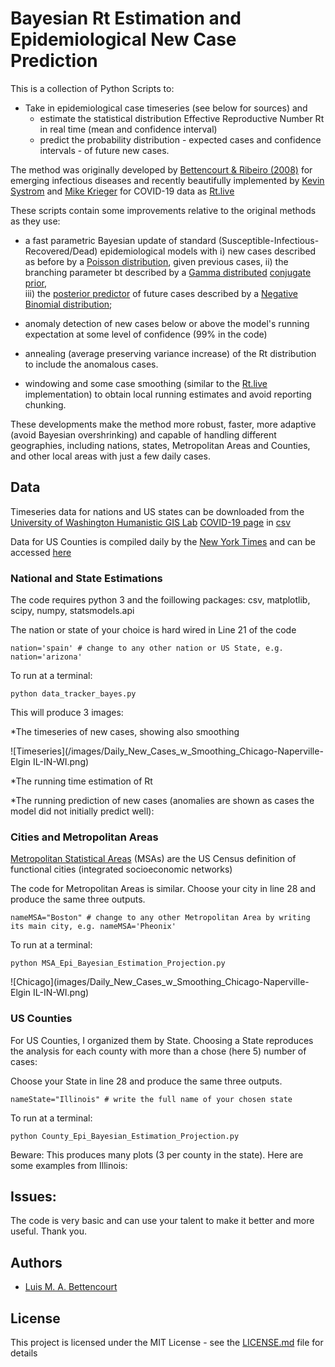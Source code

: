# Bayesian Rt Estimation and Epidemiological New Case Prediction

This is a collection of Python Scripts to:

  - Take in epidemiological case timeseries (see below for sources)
  and
	- estimate the statistical distribution Effective Reproductive Number Rt in real time (mean and confidence interval)
	- predict the probability distribution - expected cases and confidence intervals - of future new cases.
  
The method was originally developed by [Bettencourt & Ribeiro (2008)](https://journals.plos.org/plosone/article?id=10.1371/journal.pone.0002185) for emerging infectious diseases and recently beautifully implemented by [Kevin Systrom](https://twitter.com/kevin) and [Mike Krieger](https://twitter.com/mikeyk) for COVID-19 data as [Rt.live](Rt.live)

These scripts contain some improvements relative to the original methods as they use: 
- a fast parametric Bayesian update of standard (Susceptible-Infectious-Recovered/Dead) epidemiological models 
        with i) new cases described as before by a [Poisson distribution](https://en.wikipedia.org/wiki/Poisson_distribution), given previous cases,
        ii) the branching parameter bt described by a [Gamma distributed](https://en.wikipedia.org/wiki/Gamma_distribution) [conjugate prior](https://en.wikipedia.org/wiki/Conjugate_prior),        
        iii) the [posterior predictor](https://en.wikipedia.org/wiki/Posterior_predictive_distribution) of future cases described by a [Negative Binomial distribution](https://en.wikipedia.org/wiki/Negative_binomial_distribution);

- anomaly detection of new cases below or above the model's running expectation at some level of confidence (99% in the code)
- annealing (average preserving variance increase) of the Rt distribution to include the anomalous cases.
- windowing and some case smoothing (similar to the [Rt.live](Rt.live)
 implementation) to obtain local running estimates and avoid reporting chunking.

These developments make the method more robust, faster, more adaptive (avoid Bayesian overshrinking) and capable of handling different geographies, 
including nations, states, Metropolitan Areas and Counties, and other local areas with just a few daily cases. 

## Data 

Timeseries data for nations and US states can be downloaded from the [University of Washington Humanistic GIS Lab](https://hgis.uw.edu)  [COVID-19 page](https://hgis.uw.edu/virus/) in [csv](https://hgis.uw.edu/virus/assets/virus.csv)

Data for US Counties is compiled daily by the [New York Times](https://www.nytimes.com/interactive/2020/us/coronavirus-us-cases.html) and can be accessed [here](https://github.com/nytimes/covid-19-data)

### National and State Estimations

The code requires python 3 and the foillowing packages: csv, matplotlib, scipy, numpy, statsmodels.api

The nation or state of your choice is hard wired in Line 21 of the code 

```
nation='spain' # change to any other nation or US State, e.g. nation='arizona'
```

To run at a terminal:

```
python data_tracker_bayes.py
```
This will produce 3 images:

*The timeseries of new cases, showing also smoothing 

![Timeseries](/images/Daily_New_Cases_w_Smoothing_Chicago-Naperville-Elgin IL-IN-WI.png)


*The running time estimation of Rt


*The running prediction of new cases (anomalies are shown as cases the  model did not initially predict well):

### Cities and Metropolitan Areas

[Metropolitan Statistical Areas](https://www.census.gov/programs-surveys/metro-micro/about.html) (MSAs) are the US Census definition of functional cities (integrated socioeconomic networks)

The code for Metropolitan Areas is similar. Choose your city in line 28 and produce the same three outputs.
```
nameMSA="Boston" # change to any other Metropolitan Area by writing its main city, e.g. nameMSA='Pheonix'
```

To run at a terminal:

```
python MSA_Epi_Bayesian_Estimation_Projection.py
```

![Chicago](images/Daily_New_Cases_w_Smoothing_Chicago-Naperville-Elgin IL-IN-WI.png)

### US Counties

For US Counties, I organized them by State. Choosing a State reproduces the analysis for each county with more than a chose (here 5) number of cases:

Choose your State in line 28 and produce the same three outputs.
```
nameState="Illinois" # write the full name of your chosen state
```
To run at a terminal:

```
python County_Epi_Bayesian_Estimation_Projection.py
```

Beware: This produces many plots (3 per county in the state). Here are some examples from Illinois:


## Issues:

The code is very basic and can use your talent to make it better and more useful. Thank you.

## Authors

* [Luis M. A. Bettencourt](https://twitter.com/BettencourtLuis)


## License

This project is licensed under the MIT License - see the [LICENSE.md](LICENSE.md) file for details

